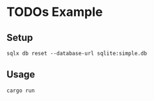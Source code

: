 # TODOs Example

## Setup

```
sqlx db reset --database-url sqlite:simple.db
```

## Usage

```
cargo run
```